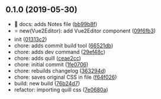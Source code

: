 ## 0.1.0 (2019-05-30)

* :pencil: docs: adds Notes file ([bb99b8f](https://github.com/davidroyer/v-plugin-demo/commit/bb99b8f))
* :star:  new(Vue2Editor): add Vue2Editor component ([09f6fb3](https://github.com/davidroyer/v-plugin-demo/commit/09f6fb3))
* init ([01313c2](https://github.com/davidroyer/v-plugin-demo/commit/01313c2))
* chore: adds commit build tool ([66521db](https://github.com/davidroyer/v-plugin-demo/commit/66521db))
* chore: adds dev command ([29ef48c](https://github.com/davidroyer/v-plugin-demo/commit/29ef48c))
* chore: adds quill ([ceae2cc](https://github.com/davidroyer/v-plugin-demo/commit/ceae2cc))
* chore: initial commit ([1fe0706](https://github.com/davidroyer/v-plugin-demo/commit/1fe0706))
* chore: rebuilds changelog ([363294d](https://github.com/davidroyer/v-plugin-demo/commit/363294d))
* chore: saves original CSS in file ([f64f026](https://github.com/davidroyer/v-plugin-demo/commit/f64f026))
* build: new build ([76b24d7](https://github.com/davidroyer/v-plugin-demo/commit/76b24d7))
* refactor: importing quill css ([7e0680a](https://github.com/davidroyer/v-plugin-demo/commit/7e0680a))



